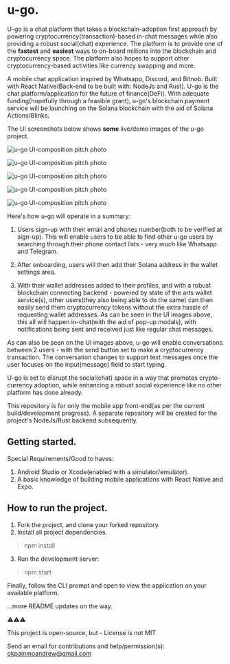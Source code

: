 # u-go.

U-go is a chat platform that takes a blockchain-adoption first approach by powering cryptocurrency(transaction)-based in-chat messages while also providing a robust social(chat) experience. The platform is to provide one of the **fastest** and **easiest** ways to on-board millions into the blockchain and cryptocurrency space. The platform also hopes to support other cryptocurrency-based activities like currency swapping and more.

A mobile chat application inspired by Whatsapp, Discord, and Bitnob. Built with React Native(Back-end to be built with: NodeJs and Rust). U-go is the chat platform/application for the future of finance(DeFi). With adequate funding(hopefully through a feasible grant), u-go's blockchain payment service will be launching on the Solana blockchain with the aid of Solana Actions/Blinks.

The UI screenshots below shows **some** live/demo images of the u-go project.

![u-go UI-composition pitch photo](/assets/images/WhatsApp%20Image%202024-07-24%20at%2011.55.04_13277373.jpg)

![u-go UI-composition pitch photo](/assets/images/WhatsApp%20Image%202024-07-24%20at%2011.55.04_4d972c5b.jpg)

![u-go UI-composition pitch photo](/assets/images/WhatsApp%20Image%202024-07-24%20at%2011.55.05_6f07c416.jpg)

![u-go UI-composition pitch photo](/assets/images/WhatsApp%20Image%202024-07-24%20at%2011.55.05_fc8d4ac6.jpg)

![u-go UI-composition pitch photo](/assets/images/WhatsApp%20Image%202024-07-24%20at%2011.55.05_05f8323d.jpg)

Here's how u-go will operate in a summary:

1. Users sign-up with their email and phones number(both to be verified at sign-up). This will enable users to be able to find other u-go users by searching through their phone contact lists - very much like Whatsapp and Telegram.

2. After onboarding, users will then add their Solana address in the wallet settings area.

3. With their wallet addresses added to their profiles, and with a robust blockchain connecting backend - powered by state of the arts wallet service(s), other users(they also being able to do the same) can then easily send them cryptocurrency tokens without the extra hassle of requesting wallet addresses. As can be seen in the UI images above, this all will happen in-chat(with the aid of pop-up modals), with notifications being sent and received just like regular chat messages.

As can also be seen on the UI images above, u-go will enable conversations between 2 users - with the send button set to make a cryptocurrency transaction. The conversation changes to support text messages once the user focuses on the input(message) field to start typing.

U-go is set to disrupt the social(chat) space in a way that promotes crypto-currency adoption, while enhancing a robust social experience like no other platform has done already.

This repository is for only the mobile app front-end(as per the current build/development progress). A separate repository will
be created for the project's NodeJs/Rust backend subsequently.

## Getting started.

Special Requirements/Good to haves: 

1. Android Studio or Xcode(enabled with a simulator/emulator).  
2. A basic knowledge of building mobile applications with React Native and Expo.

## How to run the project.

1. Fork the project, and clone your forked repository.
2. Install all project dependencies.

> npm install

3. Run the development server:

> npm start

Finally, follow the CLI prompt and open to view the application on your available platform.

...more README updates on the way.

⚠️⚠️⚠️

This project is open-source, but - License is not MIT

Send an email for contributions and help/permission(s): okpainmoandrew@gmail.com